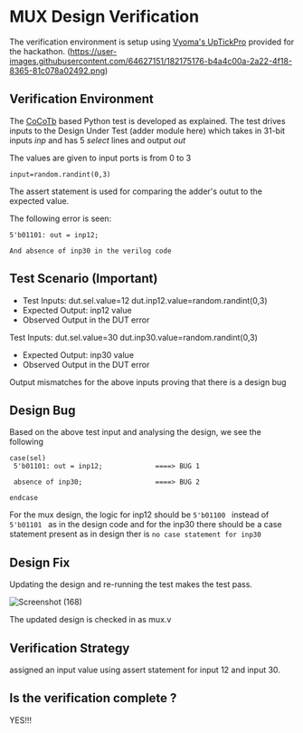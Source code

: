 # MUX Design Verification

The verification environment is setup using [Vyoma's UpTickPro](https://vyomasystems.com) provided for the hackathon.
(https://user-images.githubusercontent.com/64627151/182175176-b4a4c00a-2a22-4f18-8365-81c078a02492.png)

## Verification Environment

The [CoCoTb](https://www.cocotb.org/) based Python test is developed as explained. The test drives inputs to the Design Under Test (adder module here) which takes in 31-bit inputs *inp* and has 5 *select* lines and output *out* 

The values are given to input ports is from 0 to 3 
```
input=random.randint(0,3)

```
The assert statement is used for comparing the adder's outut to the expected value.

The following error is seen:
```
5'b01101: out = inp12;

And absence of inp30 in the verilog code

```

## Test Scenario **(Important)**
- Test Inputs: dut.sel.value=12
               dut.inp12.value=random.randint(0,3)
- Expected Output: inp12 value
- Observed Output in the DUT error

Test Inputs: dut.sel.value=30
               dut.inp30.value=random.randint(0,3)
- Expected Output: inp30 value
- Observed Output in the DUT error

Output mismatches for the above inputs proving that there is a design bug



## Design Bug
Based on the above test input and analysing the design, we see the following

```
case(sel)
 5'b01101: out = inp12;             ====> BUG 1
 
 absence of inp30;                  ====> BUG 2
 
endcase
```
For the mux design, the logic for inp12 should be ``5'b01100 `` instead of ``5'b01101 `` as in the design code and for the inp30 there should be a case statement present as in design ther is ``no case statement for inp30``

## Design Fix
Updating the design and re-running the test makes the test pass.

![Screenshot (168)](https://user-images.githubusercontent.com/64627151/182179383-c7394706-a7a4-4eac-928d-eba0265a257a.png)


The updated design is checked in as mux.v

## Verification Strategy
assigned an input value using assert statement for input 12 and input 30.
## Is the verification complete ?
YES!!!
